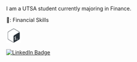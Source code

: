 I am a UTSA student currently majoring in Finance.

🤑: Financial Skills
<div>
  <img src="https://github.com/devicons/devicon/blob/master/icons/bash/bash-plain.svg" title="Bash" alt="bash" width="40" height="40"/>&nbsp;
</div>
<p> </p>
<div id="badges">
  <a href="https://www.linkedin.com/in/michael-carden-iii-aa3b3a256">
    <img src="https://img.shields.io/badge/LinkedIn-blue?style=for-the-badge&logo=linkedin&logoColor=white" alt="LinkedIn Badge"/>
</div>

